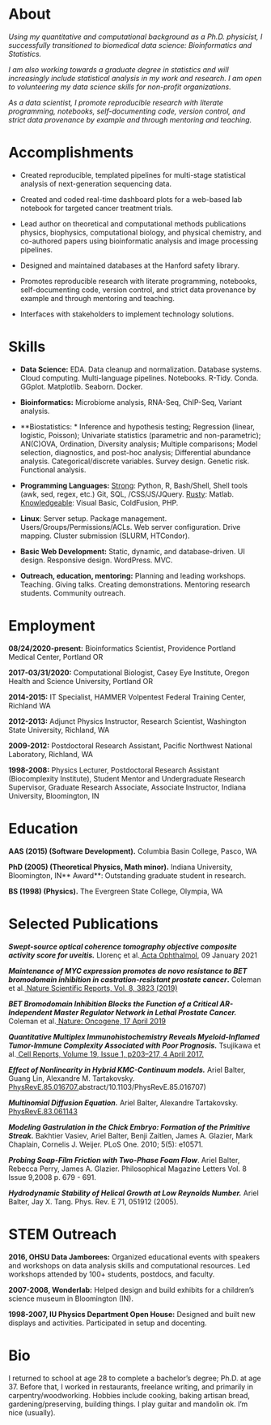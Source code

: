 # About

_Using my quantitative and computational background as a Ph.D. physicist, I successfully transitioned to biomedical data science: Bioinformatics and Statistics._

_I am also working towards a graduate degree in statistics and will increasingly include statistical analysis in my work and research. I am open to volunteering my data science skills for non-profit organizations._

_As a data scientist, I promote reproducible research with literate programming, notebooks, self-documenting code, version control, and strict data provenance by example and through mentoring and teaching._


# Accomplishments
- Created reproducible, templated pipelines for multi-stage statistical analysis of next-generation sequencing data.

- Created and coded real-time dashboard plots for a web-based lab notebook for targeted cancer treatment trials.

- Lead author on theoretical and computational methods publications physics, biophysics, computational biology, and physical chemistry, and co-authored papers using bioinformatic analysis and image processing pipelines.

- Designed and maintained databases at the Hanford safety library.

- Promotes reproducible research with literate programming, notebooks, self-documenting code, version control, and strict data provenance by example and through mentoring and teaching.

- Interfaces with stakeholders to implement technology solutions.


# Skills
- **Data Science:** EDA. Data cleanup and normalization. Database systems. Cloud computing. Multi-language pipelines. Notebooks. R-Tidy. Conda. GGplot. Matplotlib. Seaborn. Docker.  

- **Bioinformatics:**  Microbiome analysis, RNA-Seq, ChIP-Seq, Variant analysis.

- **Biostatistics: * Inference and hypothesis testing; Regression (linear, logistic, Poisson); Univariate statistics (parametric and non-parametric); AN(C)OVA, Ordination, Diversity analysis; Multiple comparisons; Model selection, diagnostics, and post-hoc analysis; Differential abundance analysis. Categorical/discrete variables. Survey design. Genetic risk. Functional analysis.  

- **Programming Languages:** <span style="text-decoration:underline;">Strong</span>: Python, R, Bash/Shell, Shell tools (awk, sed, regex, etc.) Git, SQL, /CSS/JS/JQuery. <span style="text-decoration:underline;">Rusty</span>: Matlab. <span style="text-decoration:underline;">Knowledgeable</span>: Visual Basic, ColdFusion, PHP.

- **Linux**: Server setup. Package management. Users/Groups/Permissions/ACLs. Web server configuration. Drive mapping. Cluster submission (SLURM, HTCondor).  

- **Basic Web Development:** Static, dynamic, and database-driven. UI design. Responsive design. WordPress. MVC.  

- **Outreach, education, mentoring:** Planning and leading workshops. Teaching. Giving talks. Creating demonstrations. Mentoring research students. Community outreach.


# Employment
**08/24/2020-present:** Bioinformatics Scientist, Providence Portland Medical Center, Portland OR  

**2017-03/31/2020:** Computational Biologist, Casey Eye Institute, Oregon Health and Science University, Portland OR  

**2014-2015:** IT Specialist, HAMMER Volpentest Federal Training Center, Richland WA  

**2012-2013:** Adjunct Physics Instructor, Research Scientist, Washington State University, Richland, WA  

**2009-2012:** Postdoctoral Research Assistant, Pacific Northwest National Laboratory, Richland, WA   

**1998-2008:** Physics Lecturer, Postdoctoral Research Assistant (Biocomplexity Institute), Student Mentor and Undergraduate Research Supervisor, Graduate Research Associate, Associate Instructor, Indiana University, Bloomington, IN


# Education
**AAS (2015) (Software Development).**  Columbia Basin College, Pasco, WA

**PhD (2005) (Theoretical Physics, Math minor).**  Indiana University, Bloomington, IN** Award**: Outstanding graduate student in research.

**BS (1998) (Physics).**  The Evergreen State College, Olympia, WA  


# Selected Publications 
**_Swept-source optical coherence tomography objective composite activity score for uveitis._** Llorenç et al.[ Acta Ophthalmol](https://onlinelibrary.wiley.com/doi/10.1111/aos.14739), 09 January 2021

**_Maintenance of MYC expression promotes de novo resistance to BET bromodomain inhibition in castration-resistant prostate cancer_.** Coleman et al.[ Nature Scientific Reports, Vol. 8, 3823 (2019)](https://www.nature.com/articles/s41598-019-40518-5)

**_BET Bromodomain Inhibition Blocks the Function of a Critical AR-Independent Master Regulator Network in Lethal Prostate Cancer._** Coleman et al.[ Nature: Oncogene, 17 April 2019](https://www.nature.com/articles/s41388-019-0815-5)

**_Quantitative Multiplex Immunohistochemistry Reveals Myeloid-Inflamed Tumor-Immune Complexity Associated with Poor Prognosis._** Tsujikawa et al.[ Cell Reports, Volume 19, Issue 1, p203–217, 4 April 2017.](https://www.cell.com/cell-reports/abstract/S2211-1247%2817%2930383-2%3E)

**_Effect of Nonlinearity in Hybrid KMC-Continuum models._** Ariel Balter, Guang Lin, Alexandre M. Tartakovsky.[ PhysRevE.85.016707.](https://journals.aps.org/pre/)abstract/10.1103/PhysRevE.85.016707)

**_Multinomial Diffusion Equation._** Ariel Balter, Alexandre Tartakovsky.[ PhysRevE.83.061143](https://journals.aps.org/pre/abstract/10.1103/PhysRevE.83.061143)

**_Modeling Gastrulation in the Chick Embryo: Formation of the Primitive Streak._** Bakhtier Vasiev, Ariel Balter, Benji Zaitlen, James A. Glazier, Mark Chaplain, Cornelis J. Weijer. PLoS One. 2010; 5(5): e10571.

**_Probing Soap-Film Friction with Two-Phase Foam Flow_**. Ariel Balter, Rebecca Perry, James A. Glazier. Philosophical Magazine Letters Vol. 8 Issue 9,2008 p. 679 - 691.

**_Hydrodynamic Stability of Helical Growth at Low Reynolds Number._** Ariel Balter, Jay X. Tang. Phys. Rev. E 71, 051912 (2005).


# STEM Outreach

**2016, OHSU Data Jamborees:** Organized educational events with speakers and workshops on data analysis skills and computational resources. Led workshops attended by 100+ students, postdocs, and faculty.

**2007-2008, Wonderlab:** Helped design and build exhibits for a children’s science museum in Bloomington (IN).

**1998-2007, IU Physics Department Open House:** Designed and built new displays and activities. Participated in setup and docenting.


# Bio
I returned to school at age 28 to complete a bachelor’s degree; Ph.D. at age 37. Before that, I worked in restaurants, freelance writing, and primarily in carpentry/woodworking. Hobbies include cooking, baking artisan bread, gardening/preserving, building things. I play guitar and mandolin ok. I’m nice (usually).
